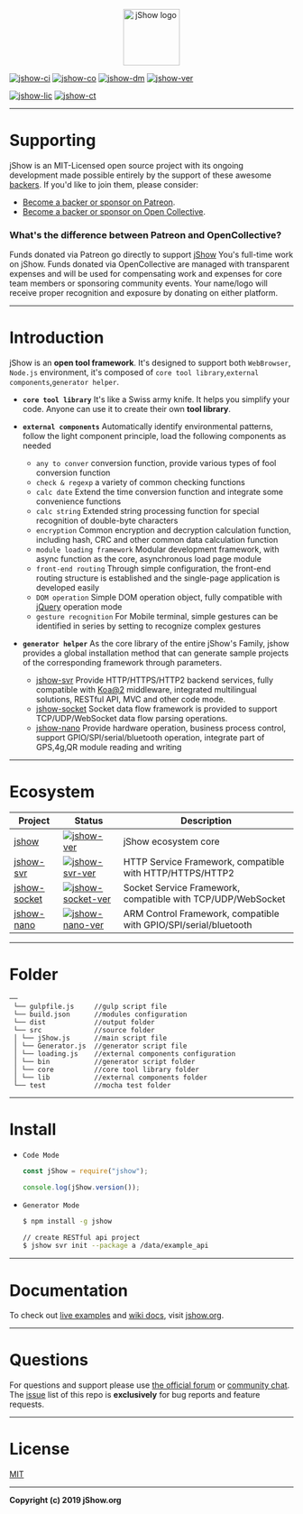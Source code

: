 <p align="center">
	<a href="https://jshow.org" target="_blank">
		<img width="100" src="https://jshow.org/images/jshow.png" alt="jShow logo" />
	</a>
</p>

[![jshow-ci]][jshow-circleci]
[![jshow-co]][jshow-codecov]
[![jshow-dm]][jshow-npm]
[![jshow-ver]][jshow-npm]

[![jshow-lic]][jshow-npm]
[![jshow-ct]][jshow-chat]

[jshow-url]: https://github.com/j-show/jshow
[jshow-npm]: https://npmjs.com/package/jshow
[jshow-chat]: https://jshow.org/chat
[jshow-circleci]: https://circleci.com/gh/j-show/jshow/tree/dev
[jshow-codecov]: https://codecov.io/github/vuejs/vue?branch=dev
[jshow-ci]: https://img.shields.io/circleci/project/github/j-show/jshow/dev.svg
[jshow-co]: https://img.shields.io/codecov/c/github/j-show/jshow/dev.svg
[jshow-ver]: https://img.shields.io/npm/v/jshow.svg
[jshow-lic]: https://img.shields.io/npm/l/jshow.svg
[jshow-dm]: https://img.shields.io/npm/dm/jshow.svg
[jshow-ct]: https://img.shields.io/badge/chat-on%20discord-7289da.svg

[jshow-svr-url]: https://github.com/j-show/jshow-svr
[jshow-svr-npm]: https://npmjs.com/package/jshow-svr
[jshow-svr-ver]: https://img.shields.io/npm/v/jshow-svr.svg

[jshow-socket-url]: https://github.com/j-show/jshow-socket
[jshow-socket-npm]: https://npmjs.com/package/jshow-socket
[jshow-socket-ver]: https://img.shields.io/npm/v/jshow-socket.svg

[jshow-nano-url]: https://github.com/j-show/jshow-nano
[jshow-nano-npm]: https://npmjs.com/package/jshow-nano
[jshow-nano-ver]: https://img.shields.io/npm/v/jshow-nano.svg

---

# Supporting

jShow is an MIT-Licensed open source project with its ongoing development made possible entirely by the support of these awesome [backers](https://github.com/j-show/jShow/blob/master/BACKERS.md). If you'd like to join them, please consider:

- [Become a backer or sponsor on Patreon](https://www.patreon.com/jshow).
- [Become a backer or sponsor on Open Collective](https://opencollective.com/jshow).

### What's the difference between Patreon and OpenCollective?

Funds donated via Patreon go directly to support [jShow][jshow-url] You's full-time work on jShow. Funds donated via OpenCollective are managed with transparent expenses and will be used for compensating work and expenses for core team members or sponsoring community events. Your name/logo will receive proper recognition and exposure by donating on either platform.

---

# Introduction

jShow is an **open tool framework**. It's designed to support both `WebBrowser`, `Node.js` environment, it's composed of `core tool library`,`external components`,`generator helper`.

- **`core tool library`** It's like a Swiss army knife. It helps you simplify your code. Anyone can use it to create their own **tool library**.

- **`external components`** Automatically identify environmental patterns, follow the light component principle, load the following components as needed
	- `any to conver` conversion function, provide various types of fool conversion function
	- `check & regexp` a variety of common checking functions
	- `calc date` Extend the time conversion function and integrate some convenience functions
	- `calc string` Extended string processing function for special recognition of double-byte characters
	- `encryption` Common encryption and decryption calculation function, including hash, CRC and other common data calculation function
	- `module loading framework` Modular development framework, with async function as the core, asynchronous load page module
	- `front-end routing` Through simple configuration, the front-end routing structure is established and the single-page application is developed easily
	- `DOM operation` Simple DOM operation object, fully compatible with [jQuery](https://jquery.com/) operation mode
	- `gesture recognition` For Mobile terminal, simple gestures can be identified in series by setting to recognize complex gestures

- **`generator helper`** As the core library of the entire jShow's Family, jshow provides a global installation method that can generate sample projects of the corresponding framework through parameters.
	- [jshow-svr][jshow-svr-url] Provide HTTP/HTTPS/HTTP2 backend services, fully compatible with [Koa@2](https://koajs.com/) middleware, integrated multilingual solutions, RESTful API, MVC and other code mode.
	- [jshow-socket][jshow-socket-url] Socket data flow framework is provided to support TCP/UDP/WebSocket data flow parsing operations.
	- [jshow-nano][jshow-nano-url] Provide hardware operation, business process control, support GPIO/SPI/serial/bluetooth operation, integrate part of GPS,4g,QR module reading and writing

---


# Ecosystem

| Project | Status | Description |
|---|---|---|
| [jshow][jshow-url] | [![jshow-ver]][jshow-npm] | jShow ecosystem core |
| [jshow-svr][jshow-svr-url] | [![jshow-svr-ver]][jshow-svr-npm] | HTTP Service Framework, compatible with HTTP/HTTPS/HTTP2 |
| [jshow-socket][jshow-socket-url] | [![jshow-socket-ver]][jshow-socket-npm] | Socket Service Framework, compatible with TCP/UDP/WebSocket |
| [jshow-nano][jshow-nano-url] | [![jshow-nano-ver]][jshow-nano-npm] | ARM Control Framework, compatible with GPIO/SPI/serial/bluetooth |

---

# Folder

```
──
 └── gulpfile.js     //gulp script file
 └── build.json      //modules configuration
 └── dist            //output folder
 └── src             //source folder
 │ └── jShow.js      //main script file
 │ └── Generator.js  //generator script file
 │ └── loading.js    //external components configuration
 │ └── bin           //generator script folder
 │ └── core          //core tool library folder
 │ └── lib           //external components folder
 └── test            //mocha test folder
```

---

# Install

- `Code Mode`

	```javascript
	const jShow = require("jshow");
	
	console.log(jShow.version());
	```
	
- `Generator Mode`
	
	```bash
	$ npm install -g jshow
	
	// create RESTful api project
	$ jshow svr init --package a /data/example_api
	```

---

# Documentation


To check out [live examples](https://jshow.org/example/index-en.html) and [wiki docs](https://github.com/j-show/jShow/wiki), visit [jshow.org](https://jshow.org).

---

# Questions

For questions and support please use [the official forum](https://forum.jshow.org) or [community chat](https://chat.jshow.org). 
The [issue](https://github.com/j-show/jShow/issues) list of this repo is **exclusively** for bug reports and feature requests.

---

# License

[MIT](http://opensource.org/licenses/MIT)

---

**Copyright (c) 2019 jShow.org**